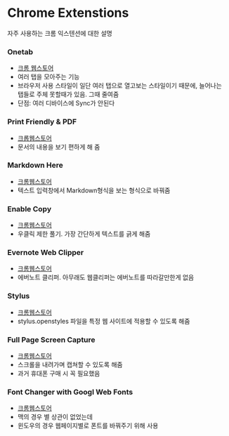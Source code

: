 # Chrome Extenstions

자주 사용하는 크롬 익스텐션에 대한 설명

### Onetab

- [크롬 웹스토어](https://chrome.google.com/webstore/detail/onetab/chphlpgkkbolifaimnlloiipkdnihall)
- 여러 탭을 모아주는 기능
- 브라우저 사용 스타일이 일단 여러 탭으로 열고보는 스타일이기 때문에, 늘어나는 탭들로 주체 못할때가 있음. 그때 줄여줌
- 단점: 여러 디바이스에 Sync가 안된다

### Print Friendly & PDF

- [크롭웹스토어](https://chrome.google.com/webstore/detail/print-friendly-pdf/ohlencieiipommannpdfcmfdpjjmeolj)
- 문서의 내용을 보기 편하게 해 줌

### Markdown Here

- [크롬웹스토어](https://chrome.google.com/webstore/detail/markdown-here/elifhakcjgalahccnjkneoccemfahfoa)
- 텍스트 입력창에서 Markdown형식을 보는 형식으로 바꿔줌

### Enable Copy

- [크롬웹스토어](https://chrome.google.com/webstore/detail/enable-copy/lmnganadkecefnhncokdlaohlkneihio)
- 우클릭 제한 풀기. 가장 간단하게 텍스트를 긁게 해줌

### Evernote Web Clipper

- [크롬웹스토어](https://chrome.google.com/webstore/detail/evernote-web-clipper/pioclpoplcdbaefihamjohnefbikjilc)
- 에버노트 클리퍼. 아무래도 웹클리퍼는 에버노트를 따라갈만한게 없음

### Stylus

- [크롬웹스토어](https://chrome.google.com/webstore/detail/stylus/clngdbkpkpeebahjckkjfobafhncgmne)
- stylus.openstyles 파일을 특정 웹 사이트에 적용할 수 있도록 해줌

### Full Page Screen Capture

- [크롬웹스토어](https://chrome.google.com/webstore/detail/full-page-screen-capture/fdpohaocaechififmbbbbbknoalclacl)
- 스크롤을 내려가며 캡쳐할 수 있도록 해줌
- 과거 휴대폰 구매 시 꼭 필요했음

### Font Changer with Googl Web Fonts

- [크롬웹스토어](https://chrome.google.com/webstore/detail/font-changer-with-google/jgjhhoglgjdklldfgoffdiaceffijeke)
- 맥의 경우 별 상관이 없었는데
- 윈도우의 경우 웹페이지별로 폰트를 바꿔주기 위해 사용


